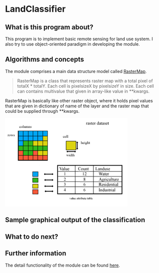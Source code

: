 # LandClassifier

## What is this program about?
This program is to implement basic remote sensing for land use system.
I also try to use object-oriented paradigm in developing the module.


## Algorithms and concepts
The module comprises a main data structure model called <a href= "https://sanlocoz.github.io/LandClassifier/#LandClassifier.RasterMap"> RasterMap</a>.
>RasterMap is a class that represents raster map with a total pixel of totalX * totalY. Each cell is pixelsizeX by pixelsizeY in size. Each cell can contains multivalue that given in array-like value in **kwargs.

RasterMap is basically like other raster object, where it holds pixel values that are given in dictionary of name of the layer and the raster map that could be supplied through **kwargs. 

<img src="img/1.gif" alt="Raster Map" width="400"/>

## Sample graphical output of the classification

## What to do next?

## Further information
The detail functionality of the module can be found <a href= "https://sanlocoz.github.io/LandClassifier/"> here</a>.
